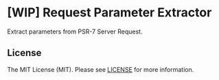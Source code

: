 # \[WIP] Request Parameter Extractor

Extract parameters from PSR-7 Server Request.

## License

The MIT License (MIT). Please see [LICENSE](LICENSE) for more information.
